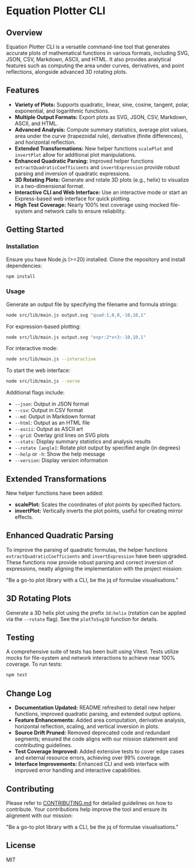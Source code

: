 # Equation Plotter CLI

## Overview

Equation Plotter CLI is a versatile command-line tool that generates accurate plots of mathematical functions in various formats, including SVG, JSON, CSV, Markdown, ASCII, and HTML. It also provides analytical features such as computing the area under curves, derivatives, and point reflections, alongside advanced 3D rotating plots.

## Features

- **Variety of Plots:** Supports quadratic, linear, sine, cosine, tangent, polar, exponential, and logarithmic functions.
- **Multiple Output Formats:** Export plots as SVG, JSON, CSV, Markdown, ASCII, and HTML.
- **Advanced Analysis:** Compute summary statistics, average plot values, area under the curve (trapezoidal rule), derivative (finite differences), and horizontal reflection.
- **Extended Transformations:** New helper functions `scalePlot` and `invertPlot` allow for additional plot manipulations.
- **Enhanced Quadratic Parsing:** Improved helper functions `extractQuadraticCoefficients` and `invertExpression` provide robust parsing and inversion of quadratic expressions.
- **3D Rotating Plots:** Generate and rotate 3D plots (e.g., helix) to visualize in a two-dimensional format.
- **Interactive CLI and Web Interface:** Use an interactive mode or start an Express-based web interface for quick plotting.
- **High Test Coverage:** Nearly 100% test coverage using mocked file-system and network calls to ensure reliability.

## Getting Started

### Installation

Ensure you have Node.js (>=20) installed. Clone the repository and install dependencies:

```bash
npm install
```

### Usage

Generate an output file by specifying the filename and formula strings:

```bash
node src/lib/main.js output.svg "quad:1,0,0,-10,10,1"
```

For expression-based plotting:

```bash
node src/lib/main.js output.svg "expr:2*x+3:-10,10,1"
```

For interactive mode:

```bash
node src/lib/main.js --interactive
```

To start the web interface:

```bash
node src/lib/main.js --serve
```

Additional flags include:

- `--json`: Output in JSON format
- `--csv`: Output in CSV format
- `--md`: Output in Markdown format
- `--html`: Output as an HTML file
- `--ascii`: Output as ASCII art
- `--grid`: Overlay grid lines on SVG plots
- `--stats`: Display summary statistics and analysis results
- `--rotate [angle]`: Rotate plot output by specified angle (in degrees)
- `--help` or `-h`: Show the help message
- `--version`: Display version information

## Extended Transformations

New helper functions have been added:

- **scalePlot:** Scales the coordinates of plot points by specified factors.
- **invertPlot:** Vertically inverts the plot points, useful for creating mirror effects.

## Enhanced Quadratic Parsing

To improve the parsing of quadratic formulas, the helper functions `extractQuadraticCoefficients` and `invertExpression` have been upgraded. These functions now provide robust parsing and correct inversion of expressions, neatly aligning the implementation with the project mission:

"Be a go-to plot library with a CLI, be the jq of formulae visualisations."

## 3D Rotating Plots

Generate a 3D helix plot using the prefix `3d:helix` (rotation can be applied via the `--rotate` flag). See the `plotToSvg3D` function for details.

## Testing

A comprehensive suite of tests has been built using Vitest. Tests utilize mocks for file-system and network interactions to achieve near 100% coverage. To run tests:

```bash
npm test
```

## Change Log

- **Documentation Updated:** README refreshed to detail new helper functions, improved quadratic parsing, and extended output options.
- **Feature Enhancements:** Added area computation, derivative analysis, horizontal reflection, scaling, and vertical inversion in plots.
- **Source Drift Pruned:** Removed deprecated code and redundant segments; ensured the code aligns with our mission statement and contributing guidelines.
- **Test Coverage Improved:** Added extensive tests to cover edge cases and external resource errors, achieving over 99% coverage.
- **Interface Improvements:** Enhanced CLI and web interface with improved error handling and interactive capabilities.

## Contributing

Please refer to [CONTRIBUTING.md](CONTRIBUTING.md) for detailed guidelines on how to contribute. Your contributions help improve the tool and ensure its alignment with our mission:

"Be a go-to plot library with a CLI, be the jq of formulae visualisations."

## License

MIT
